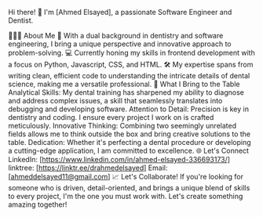 Hi there! 👋
I'm [Ahmed Elsayed], a passionate Software Engineer and Dentist.

🧛🏻‍♀️ About Me
🌟 With a dual background in dentistry and software engineering, I bring a unique perspective and innovative approach to problem-solving.
💻 Currently honing my skills in frontend development with a focus on Python, Javascript, CSS, and HTML.
🛠️ My expertise spans from writing clean, efficient code to understanding the intricate details of dental science, making me a versatile professional.
🧠 What I Bring to the Table
Analytical Skills: My dental training has sharpened my ability to diagnose and address complex issues, a skill that seamlessly translates into debugging and developing software.
Attention to Detail: Precision is key in dentistry and coding. I ensure every project I work on is crafted meticulously.
Innovative Thinking: Combining two seemingly unrelated fields allows me to think outside the box and bring creative solutions to the table.
Dedication: Whether it's perfecting a dental procedure or developing a cutting-edge application, I am committed to excellence.
🌐 Let's Connect
LinkedIn: [https://www.linkedin.com/in/ahmed-elsayed-336693173/]
linktree: [https://linktr.ee/drahmedelsayed]
Email: [ahmeddelsayed11@gmail.com]
📈 Let's Collaborate!
If you're looking for someone who is driven, detail-oriented, and brings a unique blend of skills to every project, I'm the one you must work with. Let's create something amazing together!

